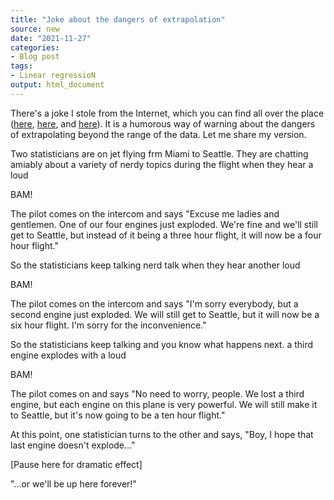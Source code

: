 ```yaml
---
title: "Joke about the dangers of extrapolation"
source: new
date: "2021-11-27"
categories:
- Blog post
tags:
- Linear regressioN
output: html_document
---
```


There's a joke I stole from the Internet, which you can find all over the place ([here][jok1], [here][jok2], and [here][jok3]). It is a humorous way of warning about the dangers of extrapolating beyond the range of the data. Let me share my version.

<!--more-->

Two statisticians are on jet flying frm Miami to Seattle. They are chatting amiably about a variety of nerdy topics during the flight when they hear a loud

BAM!

The pilot comes on the intercom and says "Excuse me ladies and gentlemen. One of our four engines just exploded. We're fine and we'll still get to Seattle, but instead of it being a three hour flight, it will now be a four hour flight."

So the statisticians keep talking nerd talk when they hear another loud

BAM!

The pilot comes on the intercom and says "I'm sorry everybody, but a second engine just exploded. We will still get to Seattle, but it will now be a six hour flight. I'm sorry for the inconvenience."

So the statisticians keep talking and you know what happens next. a third engine explodes with a loud

BAM!

The pilot comes on and says "No need to worry, people. We lost a third engine, but each engine on this plane is very powerful. We will still make it to Seattle, but it's now going to be a ten hour flight."

At this point, one statistician turns to the other and says, "Boy, I hope that last engine doesn't explode..."

[Pause here for dramatic effect]

"...or we'll be up here forever!"


[jok1]: https://statpages.info/jokes.html
[jok2]: https://www.onlinemathlearning.com/math-jokes-statistics.html
[jok3]: https://stats.stackexchange.com/questions/1337/statistics-jokes

